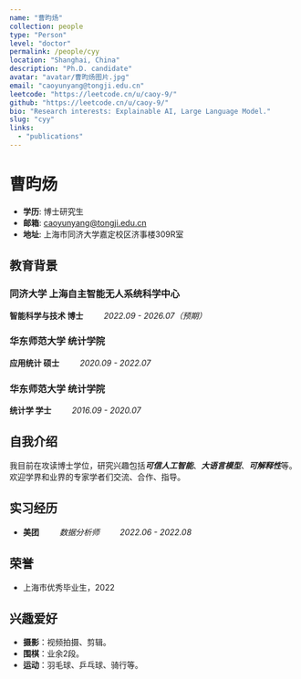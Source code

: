 ```yaml
---
name: "曹昀炀"
collection: people
type: "Person"
level: "doctor"
permalink: /people/cyy
location: "Shanghai, China"
description: "Ph.D. candidate"
avatar: "avatar/曹昀炀图片.jpg"
email: "caoyunyang@tongji.edu.cn"
leetcode: "https://leetcode.cn/u/caoy-9/"
github: "https://leetcode.cn/u/caoy-9/"
bio: "Research interests: Explainable AI, Large Language Model."
slug: "cyy"
links:
  - "publications"
---
```



# 曹昀炀

- **学历**: 博士研究生
- **邮箱**: caoyunyang@tongji.edu.cn
- **地址**: 上海市同济大学嘉定校区济事楼309R室

## 教育背景

### 同济大学 上海自主智能无人系统科学中心

**智能科学与技术 博士** &emsp;&emsp; *2022.09 - 2026.07（预期）*

### 华东师范大学 统计学院

**应用统计 硕士**  &emsp;&emsp; *2020.09 - 2022.07*

### 华东师范大学 统计学院

**统计学 学士** &emsp;&emsp; *2016.09 - 2020.07*

## 自我介绍

我目前在攻读博士学位，研究兴趣包括***可信人工智能***、***大语言模型***、***可解释性***等。欢迎学界和业界的专家学者们交流、合作、指导。

## 实习经历

- **美团** &emsp;&emsp; *数据分析师* &emsp;&emsp; *2022.06 - 2022.08*

## 荣誉

- 上海市优秀毕业生，2022

## 兴趣爱好

- **摄影**：视频拍摄、剪辑。
- **围棋**：业余2段。
- **运动**：羽毛球、乒乓球、骑行等。
